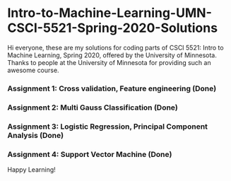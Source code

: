 # Intro-to-Machine-Learning-UMN-CSCI-5521-Spring-2020-Solutions
Hi everyone, these are my solutions for coding parts of CSCI 5521: Intro to Machine Learning, Spring 2020, offered by the University of Minnesota. Thanks to people at the University of Minnesota for providing such an awesome course.

### Assignment 1: Cross validation, Feature engineering (Done)
### Assignment 2: Multi Gauss Classification (Done)
### Assignment 3: Logistic Regression, Principal Component Analysis (Done)
### Assignment 4: Support Vector Machine (Done)

Happy Learning!
